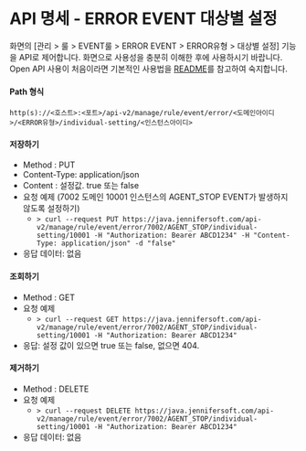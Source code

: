 # API 명세 - ERROR EVENT 대상별 설정
화면의 [관리 > 룰 > EVENT룰 > ERROR EVENT > ERROR유형 > 대상별 설정] 기능을 API로 제어합니다. 화면으로 사용성을 충분히 이해한 후에 사용하시기 바랍니다. Open API 사용이 처음이라면 기본적인 사용법을 [README](/README.md)를 참고하여 숙지합니다.

#### Path 형식
`http(s)://<호스트>:<포트>/api-v2/manage/rule/event/error/<도메인아이디>/<ERROR유형>/individual-setting/<인스턴스아이디>`

#### 저장하기
- Method : PUT
- Content-Type: application/json
- Content : 설정값. true 또는 false
- 요청 예제 (7002 도메인 10001 인스턴스의 AGENT_STOP EVENT가 발생하지 않도록 설정하기)
    - `> curl --request PUT https://java.jennifersoft.com/api-v2/manage/rule/event/error/7002/AGENT_STOP/individual-setting/10001 -H "Authorization: Bearer ABCD1234" -H "Content-Type: application/json" -d "false"`
- 응답 데이터: 없음

#### 조회하기
- Method : GET
- 요청 예제
    - `> curl --request GET https://java.jennifersoft.com/api-v2/manage/rule/event/error/7002/AGENT_STOP/individual-setting/10001 -H "Authorization: Bearer ABCD1234"`
- 응답: 설정 값이 있으면 true 또는 false, 없으면 404.

#### 제거하기
- Method : DELETE
- 요청 예제
    - `> curl --request DELETE https://java.jennifersoft.com/api-v2/manage/rule/event/error/7002/AGENT_STOP/individual-setting/10001 -H "Authorization: Bearer ABCD1234"`
- 응답 데이터: 없음
